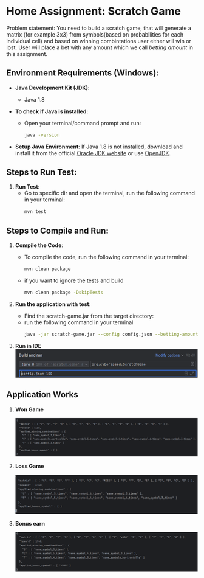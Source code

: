 # Home Assignment: Scratch Game #
Problem statement: You need to build a scratch game, that will generate a matrix (for example 3x3) from symbols(based on probabilities for each individual cell) and based on winning combintations user either will win or lost.
User will place a bet with any amount which we call *betting amount* in this assignment.

## Environment Requirements (Windows):

- **Java Development Kit (JDK)**:
    - Java 1.8

- **To check if Java is installed:**
    - Open your terminal/command prompt and run:
      ```bash
      java -version
      ```
- **Setup Java Environment**:
  If Java 1.8 is not installed, download and install it from the
  official [Oracle JDK website](https://www.oracle.com/java/technologies/javase-jdk11-downloads.html) or
  use [OpenJDK](https://adoptopenjdk.net/).

## Steps to Run Test:

1. **Run Test**:
    - Go to specific dir and open the terminal, run the following command in your terminal:
      ```bash
      mvn test
      ```

## Steps to Compile and Run:

1. **Compile the Code**:
    - To compile the code, run the following command in your terminal:
      ```bash
      mvn clean package
      ```
    - if you want to ignore the tests and build
      ```bash
      mvn clean package -DskipTests
      ```

2. **Run the application with test**:
    - Find the scratch-game.jar from the target directory:
    - run the following command in your terminal
      ```bash
      java -jar scratch-game.jar --config config.json --betting-amount 100
      ```
3. **Run in IDE**
   ![IDE config](Document/img/run-config1.png "sdfsd")


## Application Works ##
1. **Won Game**

    ![Won Game](Document/img/won_game.png "Won game")

2. **Loss Game**

    ![Loss Game](Document/img/loss_game.png "Loss game")

3. **Bonus earn**

    ![Bonus](Document/img/bonus.png "won with bonus")